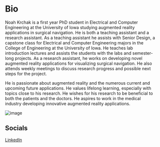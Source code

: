 # Bio
Noah Krchak is a first year PhD student in Electrical and Computer Engineering at the University of Iowa studying augmented reality applications in surgical navigation. He is both a teaching assistant and a research assistant. As a teaching assistant he assists with Senior Design, a capstone class for Electrical and Computer Engineering majors in the College of Engineering at the University of Iowa. He teaches lab introduction lectures and assists the students with the labs and semester-long projects. As a research assistant, he works on developing novel augmented reality applications for visualizing surgical navigation. He also attends weekly meetings to discuss research progress and possible next steps for the project.

He is passionate about augmented reality and the numerous current and upcoming future applications. He values lifelong learning, especially with topics close to his research. He wishes for his research to be beneficial to both the patients and the doctors. He aspires to work in the medical industry developing innovative augmented reality applications. 

![image](https://github.com/user-attachments/assets/2fdf4681-1218-4e99-bd51-388196dacbb2)


## Socials
[LinkedIn](https://www.linkedin.com/in/noah-krchak-690b98193?lipi=urn%3Ali%3Apage%3Ad_flagship3_profile_view_base_contact_details%3BWMm2mWn0Sn68Unp4Uvce3A%3D%3D)
  
<!--
**noah-krchak/noah-krchak** is a ✨ _special_ ✨ repository because its `README.md` (this file) appears on your GitHub profile.

Here are some ideas to get you started:

- 🔭 I’m currently working on ...
- 🌱 I’m currently learning ...
- 👯 I’m looking to collaborate on ...
- 🤔 I’m looking for help with ...
- 💬 Ask me about ...
- 📫 How to reach me: ...
- 😄 Pronouns: ...
- ⚡ Fun fact: ...
-->
